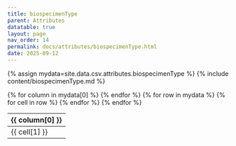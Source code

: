 ```yaml
---
title: biospecimenType
parent: Attributes
datatable: true
layout: page
nav_order: 14
permalink: docs/attributes/biospecimenType.html
date: 2025-09-12
---
```

{% assign mydata=site.data.csv.attributes.biospecimenType %}
{% include content/biospecimenType.md %}
<table id="myTable" class="display" style="width:100%">
    <thead>
    {% for column in mydata[0] %}
        <th>{{ column[0] }}</th>
    {% endfor %}
    </thead>
    <tbody>
    {% for row in mydata %}
        <tr>
        {% for cell in row %}
            <td>{{ cell[1] }}</td>
        {% endfor %}
        </tr>
    {% endfor %}
    </tbody>
</table>
<script type="text/javascript">
  $(document).ready(function () {
    $('#myTable').DataTable({
      responsive: true,
      deferRender: false,
      paging: false,
      order: [],
    });
  });
</script>
